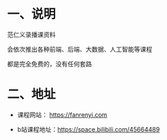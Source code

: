 # 一、说明

范仁义录播课资料

会依次推出各种前端、后端、大数据、人工智能等课程

都是完全免费的，没有任何套路


# 二、地址

- 课程网站： https://fanrenyi.com 

- b站课程地址：https://space.bilibili.com/45664489


